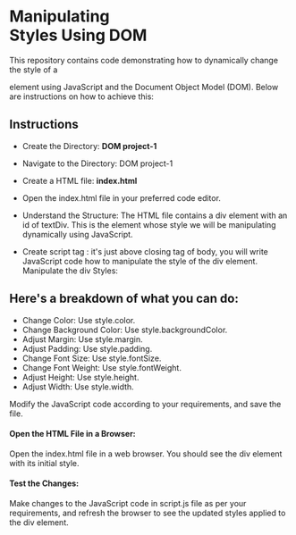 # Manipulating <div> Styles Using DOM

This repository contains code demonstrating how to dynamically change the style of a <div> element using JavaScript and the Document Object Model (DOM). Below are instructions on how to achieve this:

## Instructions
* Create the Directory: **DOM project-1**

* Navigate to the Directory: DOM project-1

* Create a HTML file: **index.html**

* Open the index.html file in your preferred code editor.

* Understand the Structure:
The HTML file contains a div element with an id of textDiv. This is the element whose style we will be manipulating dynamically using JavaScript.

* Create script tag : it's just above closing tag of body, you will write JavaScript code how to manipulate the style of the div element. Manipulate the div Styles:

## Here's a breakdown of what you can do:

* Change Color: Use style.color.
* Change Background Color: Use style.backgroundColor.
* Adjust Margin: Use style.margin.
* Adjust Padding: Use style.padding.
* Change Font Size: Use style.fontSize.
* Change Font Weight: Use style.fontWeight.
* Adjust Height: Use style.height.
* Adjust Width: Use style.width. 

Modify the JavaScript code according to your requirements, and save the file.

#### Open the HTML File in a Browser:

Open the index.html file in a web browser. You should see the div element with its initial style.

#### Test the Changes:

Make changes to the JavaScript code in script.js file as per your requirements, and refresh the browser to see the updated styles applied to the div element.


